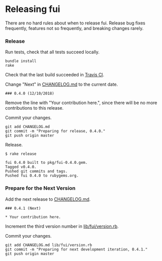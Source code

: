 # Releasing fui

There are no hard rules about when to release fui. Release bug fixes frequently, features not so frequently, and breaking changes rarely.

### Release

Run tests, check that all tests succeed locally.

```
bundle install
rake
```

Check that the last build succeeded in [Travis CI](https://travis-ci.org/dblock/fui).

Change "Next" in [CHANGELOG.md](CHANGELOG.md) to the current date.

```
### 0.4.0 (12/10/2018)
```

Remove the line with "Your contribution here.", since there will be no more contributions to this release.

Commit your changes.

```
git add CHANGELOG.md
git commit -m "Preparing for release, 0.4.0."
git push origin master
```

Release.

```
$ rake release

fui 0.4.0 built to pkg/fui-0.4.0.gem.
Tagged v0.4.0.
Pushed git commits and tags.
Pushed fui 0.4.0 to rubygems.org.
```

### Prepare for the Next Version

Add the next release to [CHANGELOG.md](CHANGELOG.md).

```
### 0.4.1 (Next)

* Your contribution here.
```

Increment the third version number in [lib/fui/version.rb](lib/fui/version.rb).

Commit your changes.

```
git add CHANGELOG.md lib/fui/version.rb
git commit -m "Preparing for next development iteration, 0.4.1."
git push origin master
```
